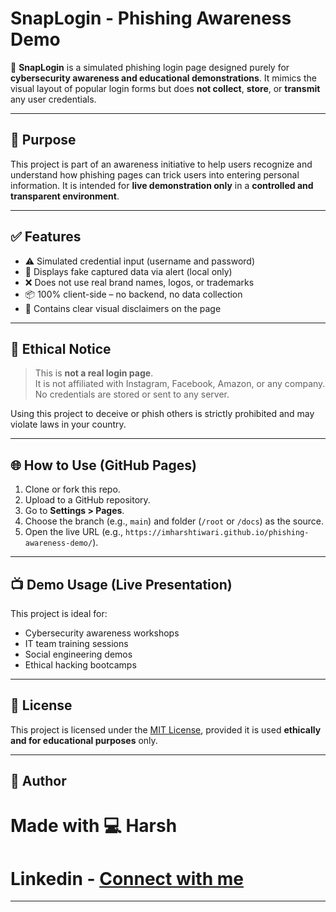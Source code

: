 # SnapLogin - Phishing Awareness Demo

📸 **SnapLogin** is a simulated phishing login page designed purely for **cybersecurity awareness and educational demonstrations**. It mimics the visual layout of popular login forms but does **not collect**, **store**, or **transmit** any user credentials.

---

## 🚨 Purpose

This project is part of an awareness initiative to help users recognize and understand how phishing pages can trick users into entering personal information. It is intended for **live demonstration only** in a **controlled and transparent environment**.

---

## ✅ Features

- ⚠️ Simulated credential input (username and password)
- 🧠 Displays fake captured data via alert (local only)
- ❌ Does not use real brand names, logos, or trademarks
- 📦 100% client-side – no backend, no data collection
- 🔐 Contains clear visual disclaimers on the page

---

## 🚫 Ethical Notice

> This is **not a real login page**.  
> It is not affiliated with Instagram, Facebook, Amazon, or any company.  
> No credentials are stored or sent to any server.  

Using this project to deceive or phish others is strictly prohibited and may violate laws in your country.

---

## 🌐 How to Use (GitHub Pages)

1. Clone or fork this repo.
2. Upload to a GitHub repository.
3. Go to **Settings > Pages**.
4. Choose the branch (e.g., `main`) and folder (`/root` or `/docs`) as the source.
5. Open the live URL (e.g., `https://imharshtiwari.github.io/phishing-awareness-demo/`).

---

## 📺 Demo Usage (Live Presentation)

This project is ideal for:

- Cybersecurity awareness workshops
- IT team training sessions
- Social engineering demos
- Ethical hacking bootcamps

---

## 📘 License

This project is licensed under the [MIT License](LICENSE), provided it is used **ethically and for educational purposes** only.

---

## 👤 Author

# Made with 💻 Harsh
# Linkedin - [Connect with me](https://www.linkedin.com/in/the-harsh-tiwari/)

---

